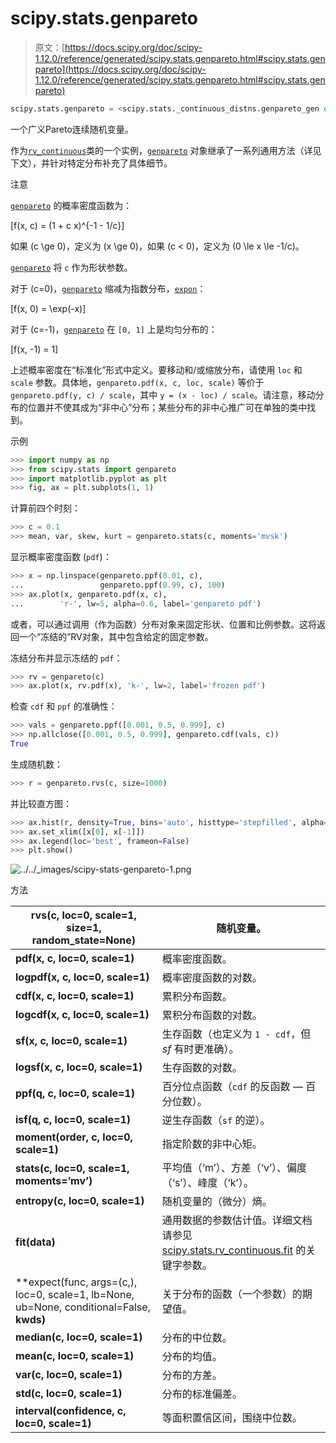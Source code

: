 # scipy.stats.genpareto

> 原文：[https://docs.scipy.org/doc/scipy-1.12.0/reference/generated/scipy.stats.genpareto.html#scipy.stats.genpareto](https://docs.scipy.org/doc/scipy-1.12.0/reference/generated/scipy.stats.genpareto.html#scipy.stats.genpareto)

```py
scipy.stats.genpareto = <scipy.stats._continuous_distns.genpareto_gen object>
```

一个广义Pareto连续随机变量。

作为[`rv_continuous`](scipy.stats.rv_continuous.html#scipy.stats.rv_continuous "scipy.stats.rv_continuous")类的一个实例，[`genpareto`](#scipy.stats.genpareto "scipy.stats.genpareto") 对象继承了一系列通用方法（详见下文），并针对特定分布补充了具体细节。

注意

[`genpareto`](#scipy.stats.genpareto "scipy.stats.genpareto") 的概率密度函数为：

\[f(x, c) = (1 + c x)^{-1 - 1/c}\]

如果 \(c \ge 0\)，定义为 \(x \ge 0\)，如果 \(c < 0\)，定义为 \(0 \le x \le -1/c\)。

[`genpareto`](#scipy.stats.genpareto "scipy.stats.genpareto") 将 `c` 作为形状参数。

对于 \(c=0\)，[`genpareto`](#scipy.stats.genpareto "scipy.stats.genpareto") 缩减为指数分布，[`expon`](scipy.stats.expon.html#scipy.stats.expon "scipy.stats.expon")：

\[f(x, 0) = \exp(-x)\]

对于 \(c=-1\)，[`genpareto`](#scipy.stats.genpareto "scipy.stats.genpareto") 在 `[0, 1]` 上是均匀分布的：

\[f(x, -1) = 1\]

上述概率密度在“标准化”形式中定义。要移动和/或缩放分布，请使用 `loc` 和 `scale` 参数。具体地，`genpareto.pdf(x, c, loc, scale)` 等价于 `genpareto.pdf(y, c) / scale`，其中 `y = (x - loc) / scale`。请注意，移动分布的位置并不使其成为“非中心”分布；某些分布的非中心推广可在单独的类中找到。

示例

```py
>>> import numpy as np
>>> from scipy.stats import genpareto
>>> import matplotlib.pyplot as plt
>>> fig, ax = plt.subplots(1, 1) 
```

计算前四个时刻：

```py
>>> c = 0.1
>>> mean, var, skew, kurt = genpareto.stats(c, moments='mvsk') 
```

显示概率密度函数 (`pdf`)：

```py
>>> x = np.linspace(genpareto.ppf(0.01, c),
...                 genpareto.ppf(0.99, c), 100)
>>> ax.plot(x, genpareto.pdf(x, c),
...        'r-', lw=5, alpha=0.6, label='genpareto pdf') 
```

或者，可以通过调用（作为函数）分布对象来固定形状、位置和比例参数。这将返回一个“冻结的”RV对象，其中包含给定的固定参数。

冻结分布并显示冻结的 `pdf`：

```py
>>> rv = genpareto(c)
>>> ax.plot(x, rv.pdf(x), 'k-', lw=2, label='frozen pdf') 
```

检查 `cdf` 和 `ppf` 的准确性：

```py
>>> vals = genpareto.ppf([0.001, 0.5, 0.999], c)
>>> np.allclose([0.001, 0.5, 0.999], genpareto.cdf(vals, c))
True 
```

生成随机数：

```py
>>> r = genpareto.rvs(c, size=1000) 
```

并比较直方图：

```py
>>> ax.hist(r, density=True, bins='auto', histtype='stepfilled', alpha=0.2)
>>> ax.set_xlim([x[0], x[-1]])
>>> ax.legend(loc='best', frameon=False)
>>> plt.show() 
```

![../../_images/scipy-stats-genpareto-1.png](../Images/556d3a7bdb2a6fb061f5dfe3fcb6436b.png)

方法

| **rvs(c, loc=0, scale=1, size=1, random_state=None)** | 随机变量。 |
| --- | --- |
| **pdf(x, c, loc=0, scale=1)** | 概率密度函数。 |
| **logpdf(x, c, loc=0, scale=1)** | 概率密度函数的对数。 |
| **cdf(x, c, loc=0, scale=1)** | 累积分布函数。 |
| **logcdf(x, c, loc=0, scale=1)** | 累积分布函数的对数。 |
| **sf(x, c, loc=0, scale=1)** | 生存函数（也定义为 `1 - cdf`，但 *sf* 有时更准确）。 |
| **logsf(x, c, loc=0, scale=1)** | 生存函数的对数。 |
| **ppf(q, c, loc=0, scale=1)** | 百分位点函数（`cdf` 的反函数 — 百分位数）。 |
| **isf(q, c, loc=0, scale=1)** | 逆生存函数（`sf` 的逆）。 |
| **moment(order, c, loc=0, scale=1)** | 指定阶数的非中心矩。 |
| **stats(c, loc=0, scale=1, moments=’mv’)** | 平均值（‘m’）、方差（‘v’）、偏度（‘s’）、峰度（‘k’）。 |
| **entropy(c, loc=0, scale=1)** | 随机变量的（微分）熵。 |
| **fit(data)** | 通用数据的参数估计值。详细文档请参见 [scipy.stats.rv_continuous.fit](https://docs.scipy.org/doc/scipy/reference/generated/scipy.stats.rv_continuous.fit.html#scipy.stats.rv_continuous.fit) 的关键字参数。 |
| **expect(func, args=(c,), loc=0, scale=1, lb=None, ub=None, conditional=False, **kwds)** | 关于分布的函数（一个参数）的期望值。 |
| **median(c, loc=0, scale=1)** | 分布的中位数。 |
| **mean(c, loc=0, scale=1)** | 分布的均值。 |
| **var(c, loc=0, scale=1)** | 分布的方差。 |
| **std(c, loc=0, scale=1)** | 分布的标准偏差。 |
| **interval(confidence, c, loc=0, scale=1)** | 等面积置信区间，围绕中位数。 |
